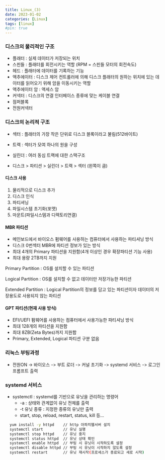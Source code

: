 ```yaml
---
title: Linux_(3)
date: 2023-01-02
categories: [Linux]
tags: [linux]
#pin: true
---
```


### 디스크의 물리적인 구조

- 플래터 : 실제 데이터가 저장되는 위치
- 스핀들 : 플래터를 회전시키는 역할 (RPM = 스핀들 모터의 회전속도)
- 헤드 : 플래터에 데이터를 기록하는 기능
- 액추에이터 : 디스크 제어 컨트롤러에 의해 디스크 플래터의 원하는 위치에 있는 데이터를 읽어오기 위해 암을 이동시키는 역할
- 액추에이터 암 : 액세스 암
- 커넥터 : 디스크의 연결 인터페이스 종류에 맞는 케이블 연결
- 점퍼블록
- 전원커넥터

### 디스크의 논리적 구조

- 섹터 : 플래터의 가장 작은 단위로 디스크 블록이라고 불림(512바이트)
- 트랙 : 섹터가 모여 하나의 원을 구성
- 실린더 : 여러 동심 트랙에 대한 스택구조

- 디스크 > 파티션 > 실린더 > 트랙 > 섹터 (왼쪽이 큼)

#### 디스크 사용

1. 물리적으로 디스크 추가
2. 디스크 인식
3. 파티셔닝
4. 파일시스템 초기화(포맷)
5. 마운트(파일시스템과 디렉토리연결)

#### MBR 파티션

- 메인보드에서 바이오스 펌웨어를 사용하는 컴퓨터에서 사용하는 파티셔닝 방식
- 디스크 0번섹터 MBR에 파티션 정보가 있는 방식
- 최대 4개의 Primary 파티션을 지원함(4개 이상인 경우 확장파티션 기능 사용)
- 최대 용량 2TB까지 지원

Primary Partition : OS를 설치할 수 있는 파티션

Logical Partition : OS를 설치할 수 없고 데이터만 저장가능한 파티션

Extended Partition : Logical Partition의 정보를 담고 있는 파티션이자 데이터의 저장용도로 사용되지 않는 파티션

#### GPT 파티션(현재 사용 방식)

- EFI/UEFI 펌웨어를 사용하는 컴퓨터에서 사용가능한 파티셔닝 방식
- 최대 128개의 파티션을 지원함
- 최대 8ZB(Zeta Bytes)까지 지원함
- Primary, Extended, Logical 파티션 구분 없음

### 리눅스 부팅과정

- 전원ON -> 바이오스 -> 부트 로더 -> 커널 초기화 -> systemd 서비스 -> 로그인 프롬프트 출력

### systemd 서비스

- systemctl : systemd를 기반으로 유닛을 관리하는 명령어
  - -a : 상태와 관계없이 유닛 전체를 출력
  - -t 유닛 종류 : 지정한 종류의 유닛만 출력
  - start, stop, reload, restart, status, kill 등...

```bash
  yum install -y httpd    // http 아파치웹서버 설치
  systemctl start         // 유닛 실행
  systemctl stop httpd    // 유닛 중지
  systemctl status httpd  // 유닛 상태 확인
  systemctl enable httpd  // 부팅 시 유닛이 시작하도록 설정
  systemctl disable httpd // 부팅 시 유닛이 시작하지 않도록 설정
  systemctl restart       // 유닛 재시작(프로세스가 종료되고 새로 시작)
```
